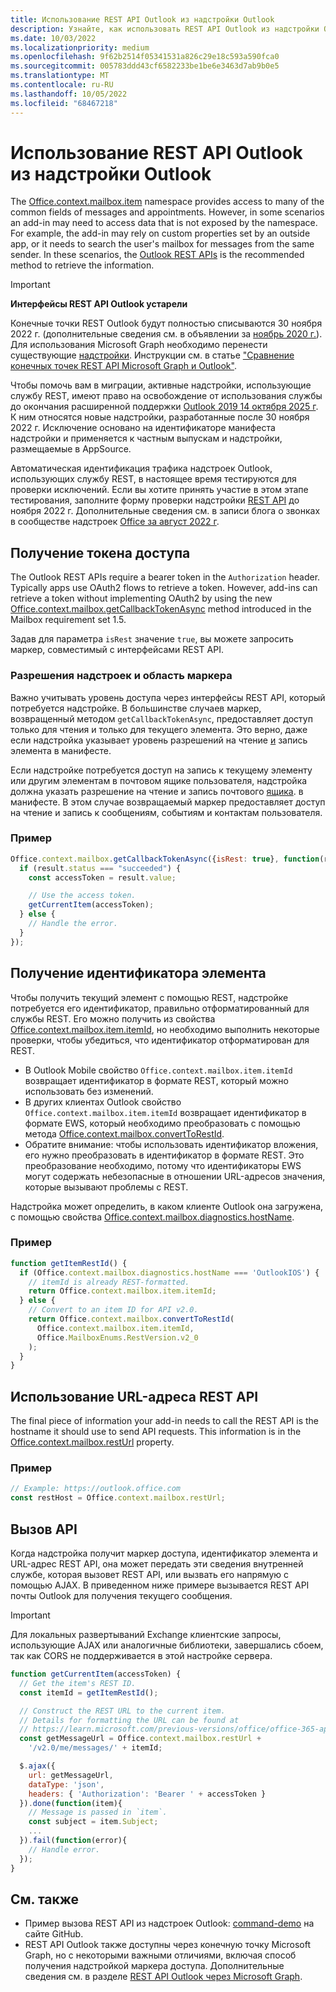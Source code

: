 ```yaml
---
title: Использование REST API Outlook из надстройки Outlook
description: Узнайте, как использовать REST API Outlook из надстройки Outlook, чтобы получить маркер доступа
ms.date: 10/03/2022
ms.localizationpriority: medium
ms.openlocfilehash: 9f62b2514f05341531a826c29e18c593a590fca0
ms.sourcegitcommit: 005783ddd43cf6582233be1be6e3463d7ab9b0e5
ms.translationtype: MT
ms.contentlocale: ru-RU
ms.lasthandoff: 10/05/2022
ms.locfileid: "68467218"
---
```

# <a name="use-the-outlook-rest-apis-from-an-outlook-add-in"></a>Использование REST API Outlook из надстройки Outlook

The [Office.context.mailbox.item](/javascript/api/requirement-sets/outlook/preview-requirement-set/office.context.mailbox.item) namespace provides access to many of the common fields of messages and appointments. However, in some scenarios an add-in may need to access data that is not exposed by the namespace. For example, the add-in may rely on custom properties set by an outside app, or it needs to search the user's mailbox for messages from the same sender. In these scenarios, the [Outlook REST APIs](/outlook/rest) is the recommended method to retrieve the information.

> [!IMPORTANT]
> **Интерфейсы REST API Outlook устарели**
>
> Конечные точки REST Outlook будут полностью списываются 30 ноября 2022 г. (дополнительные сведения см. в объявлении за [ноябрь 2020 г.](https://developer.microsoft.com/graph/blogs/outlook-rest-api-v2-0-deprecation-notice/)). Для использования Microsoft Graph необходимо перенести существующие [надстройки](/outlook/rest#outlook-rest-api-via-microsoft-graph). Инструкции см. в статье ["Сравнение конечных точек REST API Microsoft Graph и Outlook"](/outlook/rest/compare-graph).
>
> Чтобы помочь вам в миграции, активные надстройки, использующие службу REST, имеют право на освобождение от использования службы до окончания расширенной поддержки [Outlook 2019 14 октября 2025 г](/lifecycle/end-of-support/end-of-support-2025). К ним относятся новые надстройки, разработанные после 30 ноября 2022 г. Исключение основано на идентификаторе манифеста надстройки и применяется к частным выпускам и надстройки, размещаемые в AppSource.
>
> Автоматическая идентификация трафика надстроек Outlook, использующих службу REST, в настоящее время тестируются для проверки исключений. Если вы хотите принять участие в этом этапе тестирования, заполните форму проверки надстройки [REST API](https://aka.ms/RESTCheck) до ноября 2022 г. Дополнительные сведения см. в записи блога о звонках в сообществе надстроек [Office за август 2022 г](https://pnp.github.io/blog/office-add-ins-community-call/2022-08-10/).

## <a name="get-an-access-token"></a>Получение токена доступа

The Outlook REST APIs require a bearer token in the `Authorization` header. Typically apps use OAuth2 flows to retrieve a token. However, add-ins can retrieve a token without implementing OAuth2 by using the new [Office.context.mailbox.getCallbackTokenAsync](/javascript/api/requirement-sets/outlook/preview-requirement-set/office.context.mailbox#methods) method introduced in the Mailbox requirement set 1.5.

Задав для параметра `isRest` значение `true`, вы можете запросить маркер, совместимый с интерфейсами REST API.

### <a name="add-in-permissions-and-token-scope"></a>Разрешения надстроек и область маркера

Важно учитывать уровень доступа через интерфейсы REST API, который потребуется надстройке. В большинстве случаев маркер, возвращенный методом `getCallbackTokenAsync`, предоставляет доступ только для чтения и только для текущего элемента. Это верно, даже если надстройка указывает уровень разрешений на чтение [и](understanding-outlook-add-in-permissions.md#readwrite-item-permission) запись элемента в манифесте.

Если надстройке потребуется доступ на запись к текущему элементу или другим элементам в почтовом ящике пользователя, надстройка должна указать разрешение на чтение и запись почтового [ящика](understanding-outlook-add-in-permissions.md#readwrite-mailbox-permission).
в манифесте. В этом случае возвращаемый маркер предоставляет доступ на чтение и запись к сообщениям, событиям и контактам пользователя.

### <a name="example"></a>Пример

```js
Office.context.mailbox.getCallbackTokenAsync({isRest: true}, function(result){
  if (result.status === "succeeded") {
    const accessToken = result.value;

    // Use the access token.
    getCurrentItem(accessToken);
  } else {
    // Handle the error.
  }
});
```

## <a name="get-the-item-id"></a>Получение идентификатора элемента

Чтобы получить текущий элемент с помощью REST, надстройке потребуется его идентификатор, правильно отформатированный для службы REST. Его можно получить из свойства [Office.context.mailbox.item.itemId](/javascript/api/requirement-sets/outlook/preview-requirement-set/office.context.mailbox.item#properties), но необходимо выполнить некоторые проверки, чтобы убедиться, что идентификатор отформатирован для REST.

- В Outlook Mobile свойство `Office.context.mailbox.item.itemId` возвращает идентификатор в формате REST, который можно использовать без изменений.
- В других клиентах Outlook свойство `Office.context.mailbox.item.itemId` возвращает идентификатор в формате EWS, который необходимо преобразовать с помощью метода [Office.context.mailbox.convertToRestId](/javascript/api/requirement-sets/outlook/preview-requirement-set/office.context.mailbox#methods).
- Обратите внимание: чтобы использовать идентификатор вложения, его нужно преобразовать в идентификатор в формате REST. Это преобразование необходимо, потому что идентификаторы EWS могут содержать небезопасные в отношении URL-адресов значения, которые вызывают проблемы с REST.

Надстройка может определить, в каком клиенте Outlook она загружена, с помощью свойства [Office.context.mailbox.diagnostics.hostName](/javascript/api/outlook/office.diagnostics#outlook-office-diagnostics-hostname-member).

### <a name="example"></a>Пример

```js
function getItemRestId() {
  if (Office.context.mailbox.diagnostics.hostName === 'OutlookIOS') {
    // itemId is already REST-formatted.
    return Office.context.mailbox.item.itemId;
  } else {
    // Convert to an item ID for API v2.0.
    return Office.context.mailbox.convertToRestId(
      Office.context.mailbox.item.itemId,
      Office.MailboxEnums.RestVersion.v2_0
    );
  }
}
```

## <a name="get-the-rest-api-url"></a>Использование URL-адреса REST API

The final piece of information your add-in needs to call the REST API is the hostname it should use to send API requests. This information is in the [Office.context.mailbox.restUrl](/javascript/api/requirement-sets/outlook/preview-requirement-set/office.context.mailbox#properties) property.

### <a name="example"></a>Пример

```js
// Example: https://outlook.office.com
const restHost = Office.context.mailbox.restUrl;
```

## <a name="call-the-api"></a>Вызов API

Когда надстройка получит маркер доступа, идентификатор элемента и URL-адрес REST API, она может передать эти сведения внутренней службе, которая вызовет REST API, или вызвать его напрямую с помощью AJAX. В приведенном ниже примере вызывается REST API почты Outlook для получения текущего сообщения.

> [!IMPORTANT]
> Для локальных развертываний Exchange клиентские запросы, использующие AJAX или аналогичные библиотеки, завершались сбоем, так как CORS не поддерживается в этой настройке сервера.

```js
function getCurrentItem(accessToken) {
  // Get the item's REST ID.
  const itemId = getItemRestId();

  // Construct the REST URL to the current item.
  // Details for formatting the URL can be found at
  // https://learn.microsoft.com/previous-versions/office/office-365-api/api/version-2.0/mail-rest-operations#get-messages.
  const getMessageUrl = Office.context.mailbox.restUrl +
    '/v2.0/me/messages/' + itemId;

  $.ajax({
    url: getMessageUrl,
    dataType: 'json',
    headers: { 'Authorization': 'Bearer ' + accessToken }
  }).done(function(item){
    // Message is passed in `item`.
    const subject = item.Subject;
    ...
  }).fail(function(error){
    // Handle error.
  });
}
```

## <a name="see-also"></a>См. также

- Пример вызова REST API из надстроек Outlook: [command-demo](https://github.com/OfficeDev/outlook-add-in-command-demo) на сайте GitHub.
- REST API Outlook также доступны через конечную точку Microsoft Graph, но с некоторыми важными отличиями, включая способ получения надстройкой маркера доступа. Дополнительные сведения см. в разделе [REST API Outlook через Microsoft Graph](/outlook/rest/index#outlook-rest-api-via-microsoft-graph).
